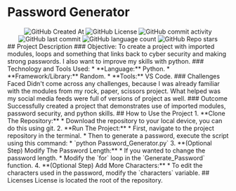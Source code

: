 # Password Generator

<div align="center">

<img alt="GitHub Created At" src="https://img.shields.io/github/created-at/KieranPritchard/Password-Creator">

<img alt="GitHub License" src="https://img.shields.io/github/license/KieranPritchard/Password-Creator">

<img alt="GitHub commit activity" src="https://img.shields.io/github/commit-activity/t/KieranPritchard/Password-Creator">

<img alt="GitHub last commit" src="https://img.shields.io/github/last-commit/KieranPritchard/Password-Creator">

<img alt="GitHub language count" src="https://img.shields.io/github/languages/count/KieranPritchard/Password-Creator">

<img alt="GitHub Repo stars" src="https://img.shields.io/github/stars/KieranPritchard/Password-Creator">

</div>
## Project Description
### Objective:
To create a project with imported modules, loops and something that links back to cyber security and making strong passwords. I also want to improve my skills with python.
### Technology and Tools Used:
* **Language:** Python.
* **Framework/Library:** Random.
* **Tools:** VS Code.
### Challenges Faced
Didn't come across any challenges, because I was already familiar with the modules from my rock, paper, scissors project. What helped was my social media feeds were full of versions of project as well.
### Outcome
Successfully created a project that demonstrates use of imported modules, password security, and python skills.
## How to Use the Project
1. **Clone The Repository:**
	* Download the repository to your local device, you can do this using git.
2. **Run The Project:**
	* First, navigate to the project repository in the terminal. 
	* Then to generate a password, execute the script using this command: 
		* `python Password_Generator.py`
3. **(Optional Step) Modify The Password Length:**
	* If you wanted to change the password length. 
	* Modify the `for` loop in the `Generate_Password` function.
4. **(Optional Step) Add More Characters:**
	* To edit the characters used in the password, modify the `characters` variable.
## Licenses
License is located the root of the repository.